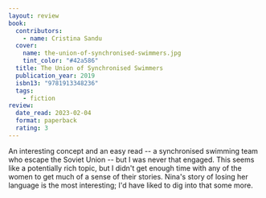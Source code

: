 ```yaml
---
layout: review
book:
  contributors:
    - name: Cristina Sandu
  cover:
    name: the-union-of-synchronised-swimmers.jpg
    tint_color: "#42a586"
  title: The Union of Synchronised Swimmers
  publication_year: 2019
  isbn13: "9781913348236"
  tags:
    - fiction
review:
  date_read: 2023-02-04
  format: paperback
  rating: 3
---
```


An interesting concept and an easy read -- a synchronised swimming team who escape the Soviet Union -- but I was never that engaged.
This seems like a potentially rich topic, but I didn't get enough time with any of the women to get much of a sense of their stories.
Nina's story of losing her language is the most interesting; I'd have liked to dig into that some more.
